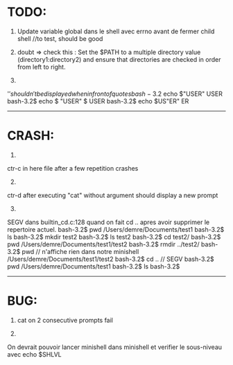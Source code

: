 # TODO:
1) Update variable global dans le shell avec errno avant de fermer child shell //to test, should be good

2) doubt => check this : Set the $PATH to a multiple directory value (directory1:directory2) and ensure that directories are checked in order from left to right.

3) 
'$' shouldn't be displayed when in front of quotes
bash-3.2$ echo $"USER"
USER
bash-3.2$ echo $ "USER"
$ USER
bash-3.2$ echo $US"ER"
ER


--------

# CRASH:
1)  
ctr-c in here file after a few repetition crashes

2) 
ctr-d after executing "cat" without argument should display a new prompt

3)  
SEGV dans builtin_cd.c:128 quand on fait cd .. apres avoir supprimer le repertoire actuel. 
bash-3.2$ pwd
/Users/demre/Documents/test1
bash-3.2$ ls
bash-3.2$ mkdir test2
bash-3.2$ ls
test2
bash-3.2$ cd test2/
bash-3.2$ pwd
/Users/demre/Documents/test1/test2
bash-3.2$ rmdir ../test2/
bash-3.2$ pwd							// n'affiche rien dans notre minishell
/Users/demre/Documents/test1/test2
bash-3.2$ cd ..							// SEGV
bash-3.2$ pwd
/Users/demre/Documents/test1
bash-3.2$ ls
bash-3.2$


--------

# BUG:

1) cat on 2 consecutive prompts fail
   
2)  
On devrait pouvoir lancer minishell dans minishell et verifier le sous-niveau avec echo $SHLVL